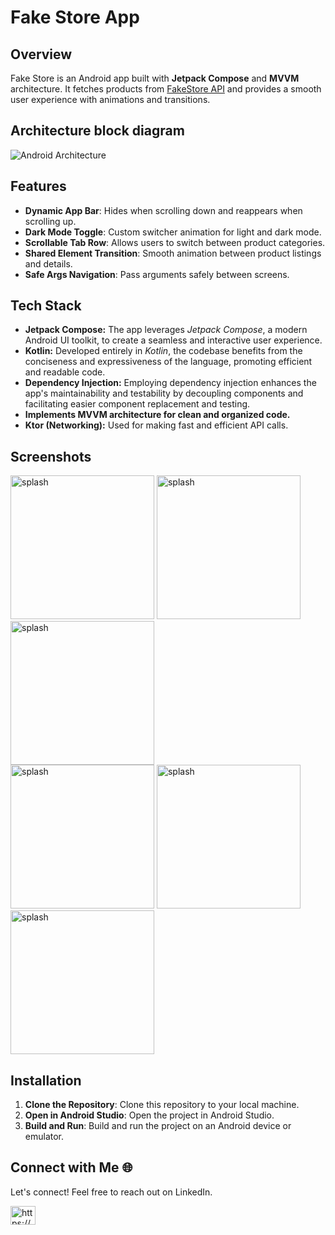 # Fake Store App  

## Overview  
Fake Store is an Android app built with **Jetpack Compose** and **MVVM** architecture. It fetches products from [FakeStore API](https://fakestoreapi.com/) and provides a smooth user experience with animations and transitions.  

## Architecture block diagram
![Android Architecture](https://github.com/lofcoding/AndroidArchitectureSample/assets/109604722/ed29d956-1154-4518-9107-e4e1a34b4a35)

## Features  
- **Dynamic App Bar**: Hides when scrolling down and reappears when scrolling up.  
- **Dark Mode Toggle**: Custom switcher animation for light and dark mode.  
- **Scrollable Tab Row**: Allows users to switch between product categories.  
- **Shared Element Transition**: Smooth animation between product listings and details.  
- **Safe Args Navigation**: Pass arguments safely between screens.  

## Tech Stack  
- **Jetpack Compose:** The app leverages *Jetpack Compose*, a modern Android UI toolkit, to create a seamless and interactive user experience.
- **Kotlin:** Developed entirely in *Kotlin*, the codebase benefits from the conciseness and expressiveness of the language, promoting efficient and readable code.
- **Dependency Injection:** Employing dependency injection enhances the app's maintainability and testability by decoupling components and facilitating easier component replacement and testing.
- **Implements MVVM architecture for clean and organized code.**
- **Ktor (Networking):** Used for making fast and efficient API calls.

## Screenshots  

<img src="https://github.com/user-attachments/assets/54bacd01-bcf7-46a4-8f3e-fdf04240d315" alt="splash" width="230">
<img src="https://github.com/user-attachments/assets/a67fb160-94d5-4ea0-b1b8-0ddbc0bc1161" alt="splash" width="230">
<img src="https://github.com/user-attachments/assets/d28f5c64-b6d5-4fa6-9aca-b908a2268b82" alt="splash" width="230">

<br>
<img src="https://github.com/user-attachments/assets/7b67dd0a-4d84-438c-b449-4c92d8122e02" alt="splash" width="230">
<img src="https://github.com/user-attachments/assets/785444da-8b47-459e-97c0-0f515f78090a" alt="splash" width="230">
<img src="https://github.com/user-attachments/assets/2974bb0a-98db-47f0-9a47-f6a439b4c66f" alt="splash" width="230">


## Installation
1. **Clone the Repository**: Clone this repository to your local machine.
2. **Open in Android Studio**: Open the project in Android Studio.
3. **Build and Run**: Build and run the project on an Android device or emulator.


## Connect with Me 🌐
Let's connect! Feel free to reach out on LinkedIn.
<p align="left">
<a href="https://www.linkedin.com/in/ahmed-gamal-ramadan/" target="blank"><img align="center" src="https://raw.githubusercontent.com/rahuldkjain/github-profile-readme-generator/master/src/images/icons/Social/linked-in-alt.svg" alt="https://www.linkedin.com/in/ahmed-gamal-97509328a/" height="30" width="40" /></a>
</p>
